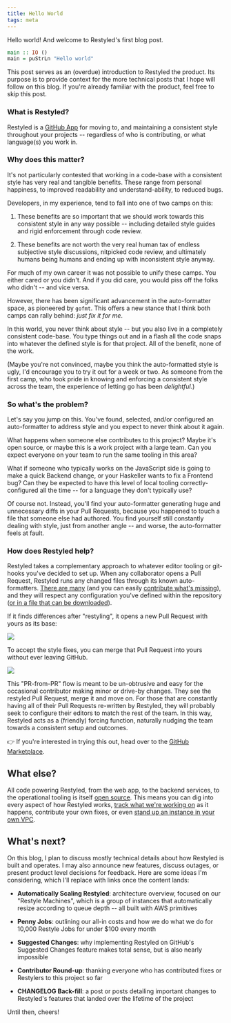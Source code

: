 ```yaml
---
title: Hello World
tags: meta
---
```


Hello world! And welcome to Restyled's first blog post.

```hs
main :: IO ()
main = puStrLn "Hello world"
```

This post serves as an (overdue) introduction to Restyled the product. Its
purpose is to provide context for the more technical posts that I hope will
follow on this blog. If you're already familiar with the product, feel free to
skip this post.

### What is Restyled?

Restyled is a [GitHub App][app] for moving to, and maintaining a consistent
style throughout your projects -- regardless of who is contributing, or what
language(s) you work in.

[app]: https://github.com/marketplace/restyled-io

### Why does this matter?

It's not particularly contested that working in a code-base with a consistent
style has very real and tangible benefits. These range from personal happiness,
to improved readability and understand-ability, to reduced bugs.

Developers, in my experience, tend to fall into one of two camps on this:

1. These benefits are so important that we should work towards this consistent
   style in any way possible -- including detailed style guides and rigid
   enforcement through code review.

1. These benefits are not worth the very real human tax of endless subjective
   style discussions, nitpicked code review, and ultimately humans being humans
   and ending up with inconsistent style anyway.

For much of my own career it was not possible to unify these camps. You either
cared or you didn't. And if you did care, you would piss off the folks who
didn't -- and vice versa.

However, there has been significant advancement in the auto-formatter space, as
pioneered by `gofmt`. This offers a new stance that I think both camps can rally
behind: _just fix it for me_.

In this world, you never think about style -- but you also live in a completely
consistent code-base. You type things out and in a flash all the code snaps into
whatever the defined style is for that project. All of the benefit, none of the
work.

(Maybe you're not convinced, maybe you think the auto-formatted style is ugly,
I'd encourage you to try it out for a week or two. As someone from the first
camp, who took pride in knowing and enforcing a consistent style across the
team, the experience of letting go has been _delightful_.)

### So what's the problem?

Let's say you jump on this. You've found, selected, and/or configured an
auto-formatter to address style and you expect to never think about it again.

What happens when someone else contributes to this project? Maybe it's open
source, or maybe this is a work project with a large team. Can you expect
everyone on your team to run the same tooling in this area?

What if someone who typically works on the JavaScript side is going to make a
quick Backend change, or your Haskeller wants to fix a Frontend bug? Can they be
expected to have this level of local tooling correctly-configured all the time
-- for a language they don't typically use?

Of course not. Instead, you'll find your auto-formatter generating huge and
unnecessary diffs in your Pull Requests, because you happened to touch a file
that someone else had authored. You find yourself still constantly dealing with
style, just from another angle -- and worse, the auto-formatter feels at fault.

### How does Restyled help?

Restyled takes a complementary approach to whatever editor tooling or git-hooks
you've decided to set up. When any collaborator opens a Pull Request, Restyled
runs any changed files through its known auto-formatters. [There are
many][restylers] (and you can easily [contribute what's missing][add_restyler]),
and they will respect any configuration you've defined within the repository
([or in a file that can be downloaded][remote_files]).

[restylers]: https://github.com/restyled-io/restyled.io/wiki/Available-Restylers
[add_restyler]: https://github.com/restyled-io/restyled.io/wiki/Adding-a-Restyler
[remote_files]: https://github.com/restyled-io/restyled.io/wiki/Configuring-Restyled#remote-files

If it finds differences after "restyling", it opens a new Pull Request with
yours as its base:

![](https://restyled.io/static/img/docs/minor-differences.png)

To accept the style fixes, you can merge that Pull Request into yours without
ever leaving GitHub.

![](https://restyled.io/static/img/docs/merge-button.png)

This "PR-from-PR" flow is meant to be un-obtrusive and easy for the occasional
contributor making minor or drive-by changes. They see the restyled Pull
Request, merge it and move on. For those that are constantly having all of their
Pull Requests re-written by Restyled, they will probably seek to configure their
editors to match the rest of the team. In this way, Restyled acts as a
(friendly) forcing function, naturally nudging the team towards a consistent
setup and outcomes.

👉 If you're interested in trying this out, head over to the [GitHub
Marketplace][app].

## What else?

All code powering Restyled, from the web app, to the backend services, to the
operational tooling is itself [open source][org]. This means you can dig into
every aspect of how Restyled works, [track what we're working on][project] as it
happens, contribute your own fixes, or even [stand up an instance in your own
VPC][stacks].

[org]: https://github.com/restyled-io
[project]: https://github.com/orgs/restyled-io/projects/1
[stacks]: https://github.com/restyled-io/ops/tree/master/infra/stacks

## What's next?

On this blog, I plan to discuss mostly technical details about how Restyled is
built and operates. I may also announce new features, discuss outages, or
present product level decisions for feedback. Here are some ideas I'm
considering, which I'll replace with links once the content lands:

- **Automatically Scaling Restyled**: architecture overview, focused on our
  "Restyle Machines", which is a group of instances that automatically resize
  according to queue depth -- all built with AWS primitives

- **Penny Jobs**: outlining our all-in costs and how we do what we do for 10,000
  Restyle Jobs for under $100 every month

- **Suggested Changes**: why implementing Restyled on GitHub's Suggested Changes
  feature makes total sense, but is also nearly impossible

- **Contributor Round-up**: thanking everyone who has contributed fixes or
  Restylers to this project so far

- **CHANGELOG Back-fill**: a post or posts detailing important changes to
  Restyled's features that landed over the lifetime of the project

Until then, cheers!
